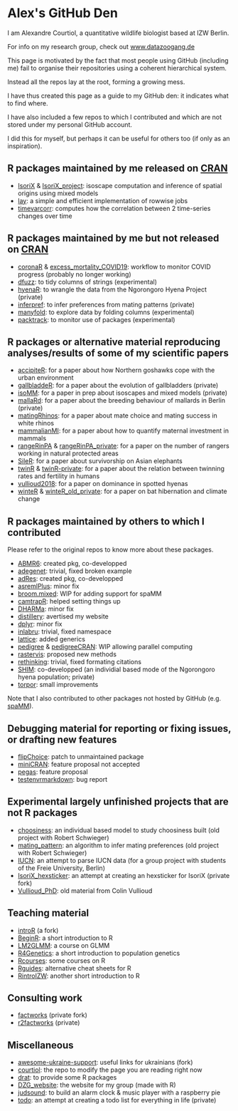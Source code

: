 # Alex's GitHub Den

I am Alexandre Courtiol, a quantitative wildlife biologist based at IZW Berlin.

For info on my research group, check out www.datazoogang.de

This page is motivated by the fact that most people using GitHub (including me) fail to organise their repositories using a coherent hierarchical system.

Instead all the repos lay at the root, forming a growing mess.

I have thus created this page as a guide to my GitHub den: it indicates what to find where.

I have also included a few repos to which I contributed and which are not stored under my personal GitHub account. 

I did this for myself, but perhaps it can be useful for others too (if only as an inspiration).

## R packages maintained by me released on [CRAN](https://cran.r-project.org)
- [IsoriX](https://github.com/courtiol/IsoriX) & [IsoriX_project](https://github.com/courtiol/IsoriX_project): isoscape computation and inference of spatial origins using mixed models
- [lay](https://github.com/courtiol/lay): a simple and efficient implementation of rowwise jobs
- [timevarcorr](https://github.com/courtiol/timevarcorr): computes how the correlation between 2 time-series changes over time
  
## R packages maintained by me but not released on [CRAN](https://cran.r-project.org)
- [coronaR](https://github.com/courtiol/coronaR) & [excess_mortality_COVID19](https://github.com/courtiol/excess_mortality_COVID19): workflow to monitor COVID progress (probably no longer working)
- [dfuzz](https://github.com/courtiol/dfuzz): to tidy columns of strings (experimental)
- [hyenaR](https://github.com/courtiol/hyenaR): to wrangle the data from the Ngorongoro Hyena Project (private)
- [inferpref](https://github.com/courtiol/inferpref): to infer preferences from mating patterns (private)
- [manyfold](https://github.com/courtiol/manyfold): to explore data by folding columns (experimental)
- [packtrack](https://github.com/courtiol/packtrack): to monitor use of packages (experimental)

## R packages or alternative material reproducing analyses/results of some of my scientific papers
- [accipiteR](https://github.com/courtiol/accipiteR): for a paper about how Northern goshawks cope with the urban environment
- [gallbladdeR](https://github.com/courtiol/gallbladdeR): for a paper about the evolution of gallbladders (private)
- [isoMM](https://github.com/courtiol/isoMM): for a paper in prep about isoscapes and mixed models (private)
- [mallaRd](https://github.com/courtiol/mallard): for a paper about the breeding behaviour of mallards in Berlin (private)
- [matingRhinos](https://github.com/courtiol/matingRhinos): for a paper about mate choice and mating success in white rhinos
- [mammalianMI](https://github.com/courtiol/mammalianMI): for a paper about how to quantify maternal investment in mammals
- [rangeRinPA](https://github.com/courtiol/rangeRinPA) & [rangeRinPA_private](https://github.com/courtiol/rangeRinPA_private): for a paper on the number of rangers working in natural protected areas
- [SileR](https://github.com/courtiol/SileR): for a paper about survivorship on Asian elephants
- [twinR](https://github.com/courtiol/twinR) & [twinR-private](https://github.com/courtiol/twinR-private): for a paper about the relation between twinning rates and fertility in humans
- [vullioud2018](https://github.com/hyenaproject/vullioud2018): for a paper on dominance in spotted hyenas
- [winteR](https://github.com/courtiol/winteR) & [winteR_old_private](https://github.com/courtiol/winteR_old_private): for a paper on bat hibernation and climate change
 
## R packages maintained by others to which I contributed
Please refer to the original repos to know more about these packages.
- [ABMR6](https://github.com/data-zoo-gang/ABMR6): created pkg, co-developped
- [adegenet](https://github.com/courtiol/adegenet): trivial, fixed broken example
- [adRes](https://github.com/courtiol/adRes): created pkg, co-developped
- [asremlPlus](https://github.com/briencj/asremlPlus): minor fix
- [broom.mixed](https://github.com/courtiol/broom.mixed): WIP for adding support for spaMM
- [camtrapR](https://github.com/jniedballa/camtrapR): helped setting things up
- [DHARMa](https://github.com/florianhartig/DHARMa): minor fix
- [distillery](https://github.com/courtiol/distillery): avertised my website
- [dplyr](https://github.com/tidyverse/dplyr): minor fix
- [inlabru](https://github.com/inlabru-org/inlabru): trivial, fixed namespace
- [lattice](https://github.com/courtiol/lattice): added generics
- [pedigree](https://github.com/courtiol/pedigree) & [pedigreeCRAN](https://github.com/courtiol/pedigreeCRAN): WIP allowing parallel computing
- [rastervis](https://github.com/oscarperpinan/rastervis): proposed new methods
- [rethinking](https://github.com/rmcelreath/rethinking): trivial, fixed formating citations
- [SHIM](https://github.com/courtiol/SHIM): co-developped (an individial based mode of the Ngorongoro hyena population; private)
- [torpor](https://github.com/courtiol/torpor_fork): small improvements

Note that I also contributed to other packages not hosted by GitHub (e.g. [spaMM](https://gitlab.mbb.univ-montp2.fr/francois/spamm-ref)).

## Debugging material for reporting or fixing issues, or drafting new features
- [flipChoice](https://github.com/courtiol/flipChoice): patch to unmaintained package
- [miniCRAN](https://github.com/courtiol/miniCRAN/tree/Recursion_optional): feature proposal not accepted
- [pegas](https://github.com/courtiol/pegas): feature proposal
- [testenvrmarkdown](https://github.com/courtiol/testenvrmarkdown): bug report

## Experimental largely unfinished projects that are not R packages
- [choosiness](https://github.com/courtiol/choosiness): an individual based model to study choosiness built (old project with Robert Schwieger)
- [mating_pattern](https://github.com/courtiol/mating_pattern): an algorithm to infer mating preferences (old project with Robert Schwieger)
- [IUCN](https://github.com/courtiol/IUCN): an attempt to parse IUCN data (for a group project with students of the Freie University, Berlin)
- [IsoriX_hexsticker](https://github.com/courtiol/IsoriX_hexsticker): an attempt at creating an hexsticker for IsoriX (private fork)
- [Vullioud_PhD](https://github.com/courtiol/Vullioud_PhD): old material from Colin Vullioud

## Teaching material
- [introR](https://github.com/courtiol/introR) (a fork)
- [BeginR](https://github.com/courtiol/BeginR): a short introduction to R
- [LM2GLMM](https://github.com/courtiol/LM2GLMM): a course on GLMM
- [R4Genetics](https://github.com/courtiol/R4Genetics): a short introduction to population genetics
- [Rcourses](https://github.com/courtiol/Rcourses): some courses on R
- [Rguides](https://github.com/courtiol/Rguides): alternative cheat sheets for R
- [RintroIZW](https://github.com/courtiol/RintroIZW): another short introduction to R

## Consulting work
- [factworks](https://github.com/courtiol/factworks) (private fork)
- [r2factworks](https://github.com/courtiol/r2factworks) (private)
  
## Miscellaneous
- [awesome-ukraine-support](https://github.com/courtiol/awesome-ukraine-support): useful links for ukrainians (fork)
- [courtiol](https://github.com/courtiol/courtiol): the repo to modify the page you are reading right now
- [drat](https://github.com/courtiol/drat): to provide some R packages
- [DZG_website](https://github.com/data-zoo-gang/DZG_website): the website for my group (made with R)
- [judsound](https://github.com/courtiol/judsound): to build an alarm clock & music player with a raspberry pie
- [todo](https://github.com/courtiol/todo): an attempt at creating a todo list for everything in life (private)


<!--
**courtiol/courtiol** is a ✨ _special_ ✨ repository because its `README.md` (this file) appears on your GitHub profile.

Here are some ideas to get you started:

- 🔭 I’m currently working on ...
- 🌱 I’m currently learning ...
- 👯 I’m looking to collaborate on ...
- 🤔 I’m looking for help with ...
- 💬 Ask me about ...
- 📫 How to reach me: ...
- 😄 Pronouns: ...
- ⚡ Fun fact: ...
-->

